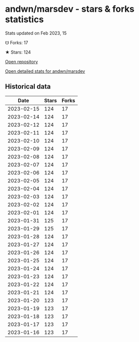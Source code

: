 # andwn/marsdev - stars & forks statistics

Stats updated on Feb 2023, 15

☋ Forks: 17

★ Stars: 124

[Open repository](https://github.com/andwn/marsdev)

[Open detailed stats for andwn/marsdev](https://reviewgithub.com/rep/andwn/marsdev)

## Historical data
| Date | Stars | Forks |
|------|-------|-------|
| 2023-02-15 | 124 | 17 | 
| 2023-02-14 | 124 | 17 | 
| 2023-02-12 | 124 | 17 | 
| 2023-02-11 | 124 | 17 | 
| 2023-02-10 | 124 | 17 | 
| 2023-02-09 | 124 | 17 | 
| 2023-02-08 | 124 | 17 | 
| 2023-02-07 | 124 | 17 | 
| 2023-02-06 | 124 | 17 | 
| 2023-02-05 | 124 | 17 | 
| 2023-02-04 | 124 | 17 | 
| 2023-02-03 | 124 | 17 | 
| 2023-02-02 | 124 | 17 | 
| 2023-02-01 | 124 | 17 | 
| 2023-01-31 | 125 | 17 | 
| 2023-01-29 | 125 | 17 | 
| 2023-01-28 | 124 | 17 | 
| 2023-01-27 | 124 | 17 | 
| 2023-01-26 | 124 | 17 | 
| 2023-01-25 | 124 | 17 | 
| 2023-01-24 | 124 | 17 | 
| 2023-01-23 | 124 | 17 | 
| 2023-01-22 | 124 | 17 | 
| 2023-01-21 | 124 | 17 | 
| 2023-01-20 | 123 | 17 | 
| 2023-01-19 | 123 | 17 | 
| 2023-01-18 | 123 | 17 | 
| 2023-01-17 | 123 | 17 | 
| 2023-01-16 | 123 | 17 | 


